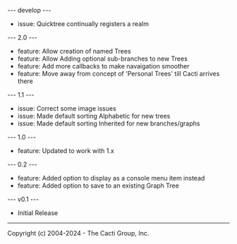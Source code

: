 --- develop ---

- issue: Quicktree continually registers a realm


--- 2.0 ---

- feature: Allow creation of named Trees
- feature: Allow Adding optional sub-branches to new Trees
- feature: Add more callbacks to make navaigation smoother
- feature: Move away from concept of 'Personal Trees' till Cacti arrives there


--- 1.1 ---

- issue: Correct some image issues
- issue: Made default sorting Alphabetic for new trees
- issue: Made default sorting Inherited for new branches/graphs


--- 1.0 ---

- feature: Updated to work with 1.x


--- 0.2 ---

- feature: Added option to display as a console menu item instead
- feature: Added option to save to an existing Graph Tree


--- v0.1 --- 

- Initial Release

-----------------------------------------------
Copyright (c) 2004-2024 - The Cacti Group, Inc.
